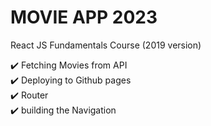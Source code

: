 # MOVIE APP 2023

React JS Fundamentals Course (2019 version)

✔️ Fetching Movies from API<br>
✔️ Deploying to Github pages<br>
✔️ Router<br>
✔️ building the Navigation
